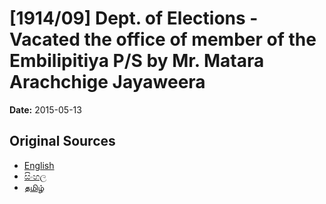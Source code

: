# [1914/09] Dept. of Elections - Vacated the office of member of the Embilipitiya P/S by Mr. Matara Arachchige Jayaweera

**Date:** 2015-05-13

## Original Sources

- [English](https://documents.gov.lk/view/extra-gazettes/2015/5/1914-09_E.pdf)
- [සිංහල](https://documents.gov.lk/view/extra-gazettes/2015/5/1914-09_S.pdf)
- [தமிழ்](https://documents.gov.lk/view/extra-gazettes/2015/5/1914-09_T.pdf)
